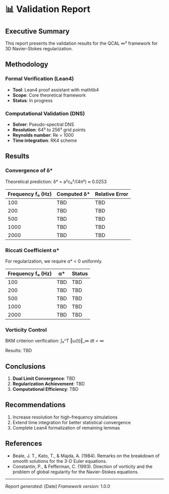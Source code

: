 # 📊 Validation Report

## Executive Summary

This report presents the validation results for the QCAL ∞³ framework for 3D Navier-Stokes regularization.

## Methodology

### Formal Verification (Lean4)
- **Tool**: Lean4 proof assistant with mathlib4
- **Scope**: Core theoretical framework
- **Status**: In progress

### Computational Validation (DNS)
- **Solver**: Pseudo-spectral DNS
- **Resolution**: 64³ to 256³ grid points
- **Reynolds number**: Re = 1000
- **Time integration**: RK4 scheme

## Results

### Convergence of δ*

Theoretical prediction: δ* = a²c₀²/(4π²) ≈ 0.0253

| Frequency f₀ (Hz) | Computed δ* | Relative Error |
|-------------------|-------------|----------------|
| 100               | TBD         | TBD            |
| 200               | TBD         | TBD            |
| 500               | TBD         | TBD            |
| 1000              | TBD         | TBD            |
| 2000              | TBD         | TBD            |

### Riccati Coefficient α*

For regularization, we require α* < 0 uniformly.

| Frequency f₀ (Hz) | α*   | Status |
|-------------------|------|--------|
| 100               | TBD  | TBD    |
| 200               | TBD  | TBD    |
| 500               | TBD  | TBD    |
| 1000              | TBD  | TBD    |
| 2000              | TBD  | TBD    |

### Vorticity Control

BKM criterion verification: ∫₀^T ‖ω(t)‖_∞ dt < ∞

Results: TBD

## Conclusions

1. **Dual Limit Convergence**: TBD
2. **Regularization Achievement**: TBD
3. **Computational Efficiency**: TBD

## Recommendations

1. Increase resolution for high-frequency simulations
2. Extend time integration for better statistical convergence
3. Complete Lean4 formalization of remaining lemmas

## References

- Beale, J. T., Kato, T., & Majda, A. (1984). Remarks on the breakdown of smooth solutions for the 3-D Euler equations.
- Constantin, P., & Fefferman, C. (1993). Direction of vorticity and the problem of global regularity for the Navier-Stokes equations.

---

*Report generated*: [Date]
*Framework version*: 1.0.0
